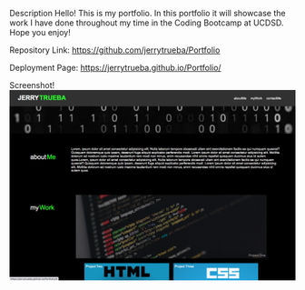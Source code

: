 Description
Hello! This is my portfolio. In this portfolio it will showcase the work I have done throughout my time in the Coding Bootcamp at UCDSD. Hope you enjoy!

Repository Link:
https://github.com/jerrytrueba/Portfolio

Deployment Page:
https://jerrytrueba.github.io/Portfolio/ 


Screenshot!
![](Assets/Images/Screenshot.png)

